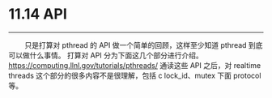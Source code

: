 # 11.14 API
***

&emsp;&emsp;
只是打算对 pthread 的 API 做一个简单的回顾，这样至少知道 pthread 到底可以做什么事情。
打算对 API 分为下面这几个部分进行介绍。
https://computing.llnl.gov/tutorials/pthreads/ 通读这些 API 之后，对 realtime threads 这个部分的很多内容不是很理解，包括 c lock_id、mutex 下面 protocol 等。